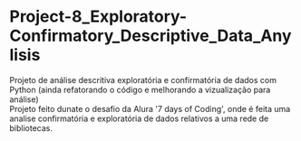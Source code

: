 # Project-8_Exploratory-Confirmatory_Descriptive_Data_Anylisis
Projeto de análise descritiva exploratória e confirmatória de dados com Python (ainda refatorando o código e melhorando a vizualização para análise) \
Projeto feito dunate o desafio da Alura '7 days of Coding', onde é feita uma analise confirmatória e exploratória de dados relativos a uma rede de bibliotecas. 
